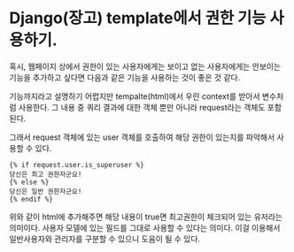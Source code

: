 # Django(장고) template에서 권한 기능 사용하기.

혹시, 웹페이지 상에서 권한이 있는 사용자에게는 보이고 없는 사용자에게는 안보이는 기능을 추가하고 싶다면 다음과 같은 기능을 사용하는 것이 좋은 것 같다.

기능까지라고 설명하기 어렵지만
tempalte(html)에서 우린 context를 받아서 변수처럼 사용한다.
그 내용 중 쿼리 결과에 대한 객체 뿐만 아니라 request라는 객체도 포함된다.

그래서 request 객체에 있는 user 객체를 호출하여 해당 권한이 있는지를 파악해서 사용할 수 있다.

```django
{% if request.user.is_superuser %}
당신은 최고 권한자군요!
{% else %}
당신은 일반 권한자군요!
{% endif %}
```
위와 같이 html에 추가해주면 해당 내용이 true면 최고권한이 체크되어 있는 유저라는 의미이다.
사용자 모델에 있는 필드를 그대로 사용할 수 있다는 의미다.
이걸 이용해서 일반사용자와 관리자를 구분할 수 있으니 도움이 될 수 있다.
